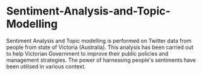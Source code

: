 # Sentiment-Analysis-and-Topic-Modelling
Sentiment Analysis and Topic modelling is performed on Twitter data from people from state of Victoria (Australia). This analysis has been carried out to help Victorian Government to improve their public policies and management strategies. The power of harnessing people's sentiments have been utilised in various context.
